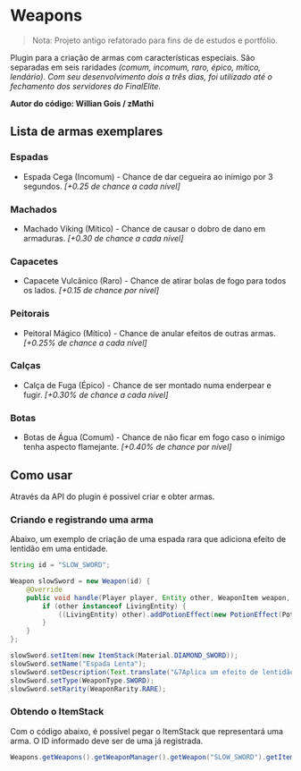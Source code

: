 # Weapons

> Nota: Projeto antigo refatorado para fins de de estudos e portfólio.

Plugin para a criação de armas com características especiais. São separadas em seis raridades *(comum, incomum, raro, épico, mítico, lendário)*.
*Com seu desenvolvimento dois a três dias, foi utilizado até o fechamento dos servidores do FinalElite.*

**Autor do código: Willian Gois / zMathi**

## Lista de armas exemplares

### Espadas
- Espada Cega (Incomum) - Chance de dar cegueira ao inimigo por 3 segundos. *[+0.25 de chance a cada nível]*

### Machados
- Machado Viking (Mítico) - Chance de causar o dobro de dano em armaduras. *[+0.30 de chance a cada nível]*

### Capacetes
- Capacete Vulcânico (Raro) - Chance de atirar bolas de fogo para todos os lados. *[+0.15 de chance por nível]*

### Peitorais
- Peitoral Mágico (Mítico) - Chance de anular efeitos de outras armas. *[+0.25% de chance a cada nível]*

### Calças
- Calça de Fuga (Épico) - Chance de ser montado numa enderpear e fugir. *[+0.30% de chance a cada nível]*

### Botas
- Botas de Água (Comum) - Chance de não ficar em fogo caso o inimigo tenha aspecto flamejante. *[+0.40% de chance por nível]*

## Como usar
Através da API do plugin é possivel criar e obter armas.

### Criando e registrando uma arma

Abaixo, um exemplo de criação de uma espada rara que adiciona efeito de lentidão em uma entidade.
```java
String id = "SLOW_SWORD";

Weapon slowSword = new Weapon(id) {
    @Override
    public void handle(Player player, Entity other, WeaponItem weapon, EntityDamageByEntityEvent event) {
        if (other instanceof LivingEntity) {
            ((LivingEntity) other).addPotionEffect(new PotionEffect(PotionEffectType.SLOW, 5, 1));
        }
    }
};

slowSword.setItem(new ItemStack(Material.DIAMOND_SWORD));
slowSword.setName("Espada Lenta");
slowSword.setDescription(Text.translate("&7Aplica um efeito de lentidão", "&7em seus inimigos!"));
slowSword.setType(WeaponType.SWORD);
slowSword.setRarity(WeaponRarity.RARE);
```

### Obtendo o ItemStack

Com o código abaixo, é possível pegar o ItemStack que representará uma arma. O ID informado deve ser de uma já registrada.
```java
Weapons.getWeapons().getWeaponManager().getWeapon("SLOW_SWORD").getItem()
```
